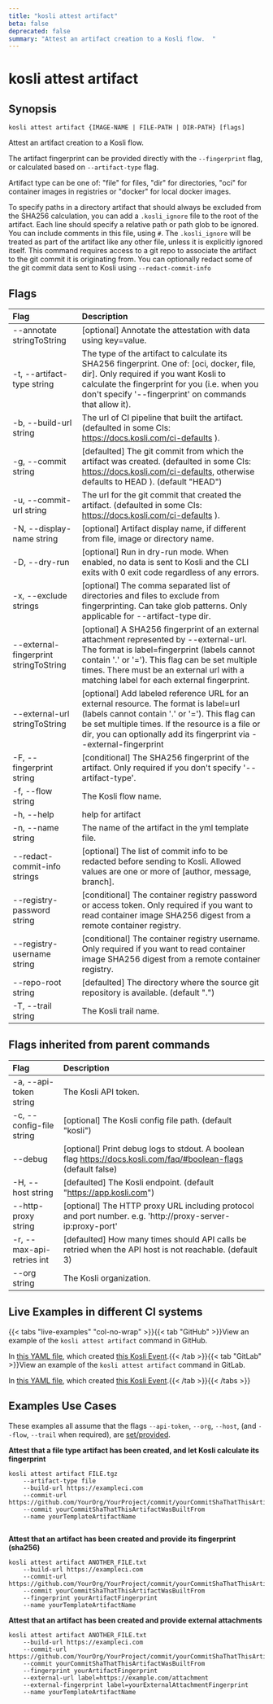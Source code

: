 ```yaml
---
title: "kosli attest artifact"
beta: false
deprecated: false
summary: "Attest an artifact creation to a Kosli flow.  "
---
```


# kosli attest artifact

## Synopsis

```shell
kosli attest artifact {IMAGE-NAME | FILE-PATH | DIR-PATH} [flags]
```

Attest an artifact creation to a Kosli flow.  

The artifact fingerprint can be provided directly with the `--fingerprint` flag, or 
calculated based on `--artifact-type` flag.

Artifact type can be one of: "file" for files, "dir" for directories, "oci" for container
images in registries or "docker" for local docker images.

To specify paths in a directory artifact that should always be excluded from the SHA256 calculation, you can add a `.kosli_ignore` file to the root of the artifact.
Each line should specify a relative path or path glob to be ignored. You can include comments in this file, using `#`.
The `.kosli_ignore` will be treated as part of the artifact like any other file, unless it is explicitly ignored itself.
This command requires access to a git repo to associate the artifact to the git commit it is originating from. 
You can optionally redact some of the git commit data sent to Kosli using `--redact-commit-info`

## Flags
| Flag | Description |
| :--- | :--- |
|        --annotate stringToString  |  [optional] Annotate the attestation with data using key=value.  |
|    -t, --artifact-type string  |  The type of the artifact to calculate its SHA256 fingerprint. One of: [oci, docker, file, dir]. Only required if you want Kosli to calculate the fingerprint for you (i.e. when you don't specify '--fingerprint' on commands that allow it).  |
|    -b, --build-url string  |  The url of CI pipeline that built the artifact. (defaulted in some CIs: https://docs.kosli.com/ci-defaults ).  |
|    -g, --commit string  |  [defaulted] The git commit from which the artifact was created. (defaulted in some CIs: https://docs.kosli.com/ci-defaults, otherwise defaults to HEAD ). (default "HEAD")  |
|    -u, --commit-url string  |  The url for the git commit that created the artifact. (defaulted in some CIs: https://docs.kosli.com/ci-defaults ).  |
|    -N, --display-name string  |  [optional] Artifact display name, if different from file, image or directory name.  |
|    -D, --dry-run  |  [optional] Run in dry-run mode. When enabled, no data is sent to Kosli and the CLI exits with 0 exit code regardless of any errors.  |
|    -x, --exclude strings  |  [optional] The comma separated list of directories and files to exclude from fingerprinting. Can take glob patterns. Only applicable for --artifact-type dir.  |
|        --external-fingerprint stringToString  |  [optional] A SHA256 fingerprint of an external attachment represented by --external-url. The format is label=fingerprint (labels cannot contain '.' or '='). This flag can be set multiple times. There must be an external url with a matching label for each external fingerprint.  |
|        --external-url stringToString  |  [optional] Add labeled reference URL for an external resource. The format is label=url (labels cannot contain '.' or '='). This flag can be set multiple times. If the resource is a file or dir, you can optionally add its fingerprint via --external-fingerprint  |
|    -F, --fingerprint string  |  [conditional] The SHA256 fingerprint of the artifact. Only required if you don't specify '--artifact-type'.  |
|    -f, --flow string  |  The Kosli flow name.  |
|    -h, --help  |  help for artifact  |
|    -n, --name string  |  The name of the artifact in the yml template file.  |
|        --redact-commit-info strings  |  [optional] The list of commit info to be redacted before sending to Kosli. Allowed values are one or more of [author, message, branch].  |
|        --registry-password string  |  [conditional] The container registry password or access token. Only required if you want to read container image SHA256 digest from a remote container registry.  |
|        --registry-username string  |  [conditional] The container registry username. Only required if you want to read container image SHA256 digest from a remote container registry.  |
|        --repo-root string  |  [defaulted] The directory where the source git repository is available. (default ".")  |
|    -T, --trail string  |  The Kosli trail name.  |


## Flags inherited from parent commands
| Flag | Description |
| :--- | :--- |
|    -a, --api-token string  |  The Kosli API token.  |
|    -c, --config-file string  |  [optional] The Kosli config file path. (default "kosli")  |
|        --debug  |  [optional] Print debug logs to stdout. A boolean flag https://docs.kosli.com/faq/#boolean-flags (default false)  |
|    -H, --host string  |  [defaulted] The Kosli endpoint. (default "https://app.kosli.com")  |
|        --http-proxy string  |  [optional] The HTTP proxy URL including protocol and port number. e.g. 'http://proxy-server-ip:proxy-port'  |
|    -r, --max-api-retries int  |  [defaulted] How many times should API calls be retried when the API host is not reachable. (default 3)  |
|        --org string  |  The Kosli organization.  |


## Live Examples in different CI systems

{{< tabs "live-examples" "col-no-wrap" >}}{{< tab "GitHub" >}}View an example of the `kosli attest artifact` command in GitHub.

In [this YAML file](https://app.kosli.com/api/v2/livedocs/cyber-dojo/yaml?ci=github&command=kosli+attest+artifact), which created [this Kosli Event](https://app.kosli.com/api/v2/livedocs/cyber-dojo/event?ci=github&command=kosli+attest+artifact).{{< /tab >}}{{< tab "GitLab" >}}View an example of the `kosli attest artifact` command in GitLab.

In [this YAML file](https://app.kosli.com/api/v2/livedocs/cyber-dojo/yaml?ci=gitlab&command=kosli+attest+artifact), which created [this Kosli Event](https://app.kosli.com/api/v2/livedocs/cyber-dojo/event?ci=gitlab&command=kosli+attest+artifact).{{< /tab >}}{{< /tabs >}}

## Examples Use Cases

These examples all assume that the flags  `--api-token`, `--org`, `--host`, (and `--flow`, `--trail` when required), are [set/provided](https://docs.kosli.com/getting_started/install/#assigning-flags-via-environment-variables). 

**Attest that a file type artifact has been created, and let Kosli calculate its fingerprint**

```shell
kosli attest artifact FILE.tgz 
	--artifact-type file 
	--build-url https://exampleci.com 
	--commit-url https://github.com/YourOrg/YourProject/commit/yourCommitShaThatThisArtifactWasBuiltFrom 
	--commit yourCommitShaThatThisArtifactWasBuiltFrom 
	--name yourTemplateArtifactName 


```

**Attest that an artifact has been created and provide its fingerprint (sha256)**

```shell
kosli attest artifact ANOTHER_FILE.txt 
	--build-url https://exampleci.com 
	--commit-url https://github.com/YourOrg/YourProject/commit/yourCommitShaThatThisArtifactWasBuiltFrom 
	--commit yourCommitShaThatThisArtifactWasBuiltFrom 
	--fingerprint yourArtifactFingerprint 
	--name yourTemplateArtifactName 

```

**Attest that an artifact has been created and provide external attachments**

```shell
kosli attest artifact ANOTHER_FILE.txt 
	--build-url https://exampleci.com 
	--commit-url https://github.com/YourOrg/YourProject/commit/yourCommitShaThatThisArtifactWasBuiltFrom 
	--commit yourCommitShaThatThisArtifactWasBuiltFrom 
	--fingerprint yourArtifactFingerprint 
	--external-url label=https://example.com/attachment 
	--external-fingerprint label=yourExternalAttachmentFingerprint 
	--name yourTemplateArtifactName 
```

